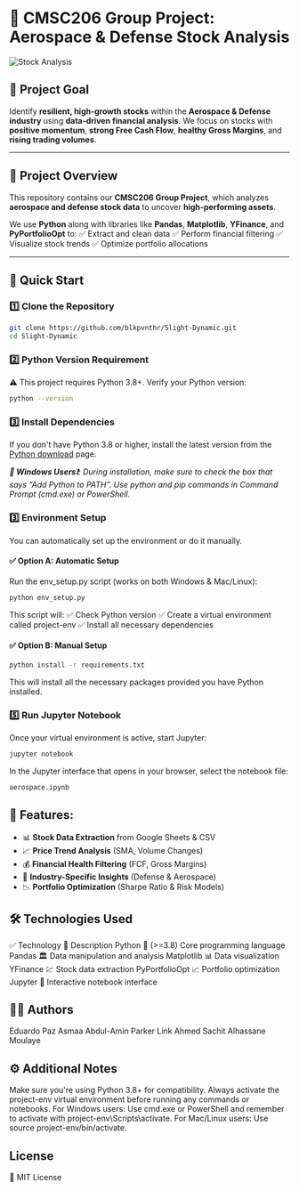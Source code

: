 # 📌 CMSC206 Group Project: Aerospace & Defense Stock Analysis

![Stock Analysis](image/stock.gif)

## 🚀 Project Goal
Identify **resilient, high-growth stocks** within the **Aerospace & Defense industry** using **data-driven financial analysis**.
We focus on stocks with **positive momentum**, **strong Free Cash Flow**, **healthy Gross Margins**, and **rising trading volumes**.

---

## 📂 Project Overview
This repository contains our **CMSC206 Group Project**, which analyzes **aerospace and defense stock data** to uncover **high-performing assets**.

We use **Python** along with libraries like **Pandas**, **Matplotlib**, **YFinance**, and **PyPortfolioOpt** to:
✅ Extract and clean data
✅ Perform financial filtering
✅ Visualize stock trends
✅ Optimize portfolio allocations

---

## 🚀 Quick Start

### 1️⃣ Clone the Repository
```bash
git clone https://github.com/blkpvnthr/Slight-Dynamic.git
cd Slight-Dynamic
```

### 2️⃣ Python Version Requirement
⚠️ This project requires Python 3.8+. Verify your Python version:
```bash
python --version
```
### 3️⃣ Install Dependencies
If you don't have Python 3.8 or higher, install the latest version from the <a href="https://www.python.org/downloads/">Python download</a> page.

<em><b>📝 Windows Users❗</b>:
During installation, make sure to check the box that says “Add Python to PATH”.
Use python and pip commands in Command Prompt (cmd.exe) or PowerShell.</em>

### 3️⃣ Environment Setup
You can automatically set up the environment or do it manually.

#### ✅ Option A: Automatic Setup
Run the env_setup.py script (works on both Windows & Mac/Linux):
```bash
python env_setup.py
```
This script will:
✅ Check Python version
✅ Create a virtual environment called project-env
✅ Install all necessary dependencies

#### ✅ Option B: Manual Setup
```bash
python install -r requirements.txt
```
This will install all the necessary packages provided you have Python installed.

### 5️⃣ Run Jupyter Notebook
Once your virtual environment is active, start Jupyter:
```bash
jupyter notebook
```
In the Jupyter interface that opens in your browser, select the notebook file:
```bash
aerospace.ipynb
```

## 🔹 Features:

- 📊 **Stock Data Extraction** from Google Sheets & CSV
- 📈 **Price Trend Analysis** (SMA, Volume Changes)
- 💰 **Financial Health Filtering** (FCF, Gross Margins)
- 📡 **Industry-Specific Insights** (Defense & Aerospace)
- 📉 **Portfolio Optimization** (Sharpe Ratio & Risk Models)

## 🛠 Technologies Used
✅ Technology	📝 Description
Python 🐍 (>=3.8)	Core programming language
Pandas 🏛	Data manipulation and analysis
Matplotlib 📊	Data visualization
YFinance 💹	Stock data extraction
PyPortfolioOpt 📈	Portfolio optimization
Jupyter 📒	Interactive notebook interface

## 👨‍💻 Authors
Eduardo Paz
Asmaa Abdul-Amin
Parker Link
Ahmed Sachit
Alhassane Moulaye

## ⚙️ Additional Notes
Make sure you're using Python 3.8+ for compatibility.
Always activate the project-env virtual environment before running any commands or notebooks.
For Windows users: Use cmd.exe or PowerShell and remember to activate with project-env\Scripts\activate.
For Mac/Linux users: Use source project-env/bin/activate.

## License
📜 MIT License